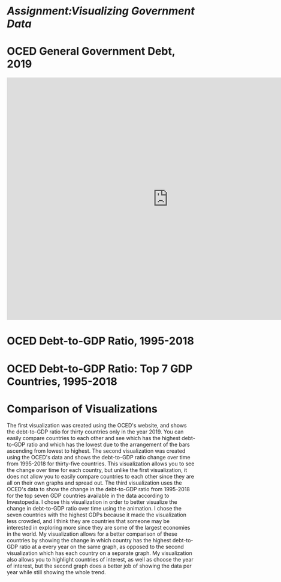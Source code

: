 # *Assignment:Visualizing Government Data*

# OCED General Government Debt, 2019
<iframe src="https://data.oecd.org/chart/6gIj" width="860" height="645" style="border: 0" mozallowfullscreen="true" webkitallowfullscreen="true" allowfullscreen="true"><a href="https://data.oecd.org/chart/6gIj" target="_blank">OECD Chart: General government debt, Total, % of GDP, Annual, 2019</a></iframe>

# OCED Debt-to-GDP Ratio, 1995-2018
<div class="flourish-embed flourish-chart" data-src="visualisation/5280318"><script src="https://public.flourish.studio/resources/embed.js"></script></div>

# OCED Debt-to-GDP Ratio: Top 7 GDP Countries, 1995-2018
<div class="flourish-embed flourish-chart" data-src="visualisation/5281097"><script src="https://public.flourish.studio/resources/embed.js"></script></div>

# Comparison of Visualizations

The first visualization was created using the OCED's website, and shows the debt-to-GDP ratio for thirty countries only in the year 2019. You can easily compare countries to each other and see which has the highest debt-to-GDP ratio and which has the lowest due to the arrangement of the bars ascending from lowest to highest. The second visualization was created using the OCED's data and shows the debt-to-GDP ratio change over time from 1995-2018 for thirty-five countries. This visualization allows you to see the change over time for each country, but unlike the first visualization, it does not allow you to easily compare countries to each other since they are all on their own graphs and spread out. The third visualization uses the OCED's data to show the change in the debt-to-GDP ratio from 1995-2018 for the top seven GDP countries available in the data according to Investopedia. I chose this visualization in order to better visualize the change in debt-to-GDP ratio over time using the animation. I chose the seven countries with the highest GDPs because it made the visualization less crowded, and I think they are countries that someone may be interested in exploring more since they are some of the largest economies in the world. My visualization allows for a better comparison of these countries by showing the change in which country has the highest debt-to-GDP ratio at a every year on the same graph, as opposed to the second visualization which has each country on a separate graph. My visualization also allows you to highlight countries of interest, as well as choose the year of interest, but the second graph does a better job of showing the data per year while still showing the whole trend.
